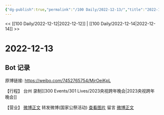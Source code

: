 ```yaml
---
{"dg-publish":true,"permalink":"/100 Daily/2022-12-13/","title":"2022-12-13","created":"2022-12-21T10:08:08.000+08:00","updated":"2023-04-11T14:46:32.000+08:00"}
---
```



<< [[100 Daily/2022-12-12\|2022-12-12]] | [[100 Daily/2022-12-14\|2022-12-14]] >>

# 2022-12-13

## Bot 记录

原博链接: https://weibo.com/7452765754/MjrOeiKpL

【行程】
台州 录制[[300 Events/301 Lives/2023央视跨年晚会\|2023央视跨年晚会]]

【营业】
[微博正文](https://weibo.com/detail/4846006593918160) 转发微博(国家公祭活动)
[查看图片](https://wx4.sinaimg.cn/large/0088n2Pggy1h92ku77mubj30yi0873ys.jpg) 留言 [微博正文](https://weibo.com/detail/4845243956206532)
